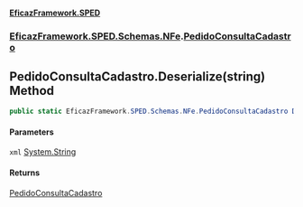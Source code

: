 #### [EficazFramework.SPED](EficazFrameworkSPED.md 'EficazFramework SPED')
### [EficazFramework.SPED.Schemas.NFe](EficazFramework.SPED.Schemas.NFe.md 'EficazFramework.SPED.Schemas.NFe').[PedidoConsultaCadastro](EficazFramework.SPED.Schemas.NFe/PedidoConsultaCadastro.md 'EficazFramework.SPED.Schemas.NFe.PedidoConsultaCadastro')

## PedidoConsultaCadastro.Deserialize(string) Method

```csharp
public static EficazFramework.SPED.Schemas.NFe.PedidoConsultaCadastro Deserialize(string xml);
```
#### Parameters

<a name='EficazFramework.SPED.Schemas.NFe.PedidoConsultaCadastro.Deserialize(string).xml'></a>

`xml` [System.String](https://docs.microsoft.com/en-us/dotnet/api/System.String 'System.String')

#### Returns
[PedidoConsultaCadastro](EficazFramework.SPED.Schemas.NFe/PedidoConsultaCadastro.md 'EficazFramework.SPED.Schemas.NFe.PedidoConsultaCadastro')